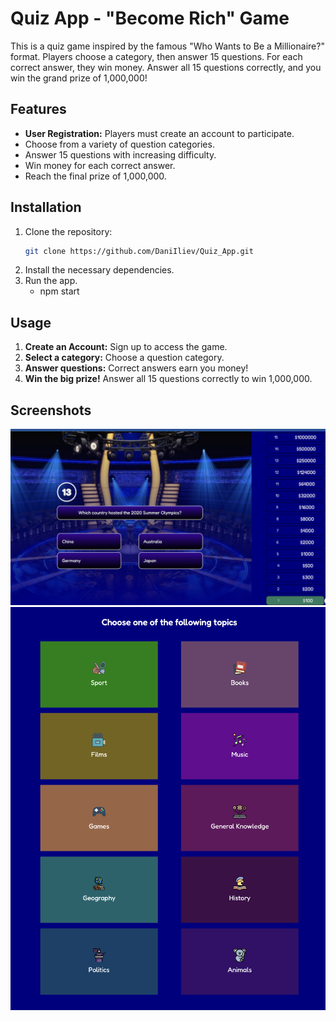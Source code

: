 # Quiz App - "Become Rich" Game

This is a quiz game inspired by the famous "Who Wants to Be a Millionaire?" format. Players choose a category, then answer 15 questions. For each correct answer, they win money. Answer all 15 questions correctly, and you win the grand prize of 1,000,000!

## Features
- **User Registration:** Players must create an account to participate.
- Choose from a variety of question categories.
- Answer 15 questions with increasing difficulty.
- Win money for each correct answer.
- Reach the final prize of 1,000,000.

## Installation
1. Clone the repository:
   ```bash
   git clone https://github.com/DaniIliev/Quiz_App.git
   ```
2. Install the necessary dependencies.
3. Run the app.
   - npm start

## Usage
1. **Create an Account:** Sign up to access the game.
2. **Select a category:** Choose a question category.
3. **Answer questions:** Correct answers earn you money!
4. **Win the big prize!** Answer all 15 questions correctly to win 1,000,000.

## Screenshots

![Game Screenshot 1](/app/public/scr1.png)
![Game Screenshot 2](/app/public/scr2.png)

